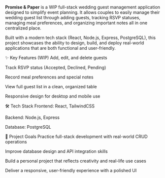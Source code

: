 <b>Promise & Paper</b> is a WIP full-stack wedding guest management application designed to simplify event planning.
It allows couples to easily manage their wedding guest list through adding guests, tracking RSVP statuses, managing meal preferences, and organizing important notes all in one centralized place.

Built with a modern tech stack (React, Node.js, Express, PostgreSQL), this project showcases the ability to design, build, and deploy real-world applications that are both functional and user-friendly.

✨ Key Features (WIP)
Add, edit, and delete guests

Track RSVP status (Accepted, Declined, Pending)

Record meal preferences and special notes

View full guest list in a clean, organized table

Responsive design for desktop and mobile use

🛠️ Tech Stack
Frontend: React, TailwindCSS

Backend: Node.js, Express

Database: PostgreSQL


🎯 Project Goals
Practice full-stack development with real-world CRUD operations

Improve database design and API integration skills

Build a personal project that reflects creativity and real-life use cases

Deliver a responsive, user-friendly experience with a polished UI
